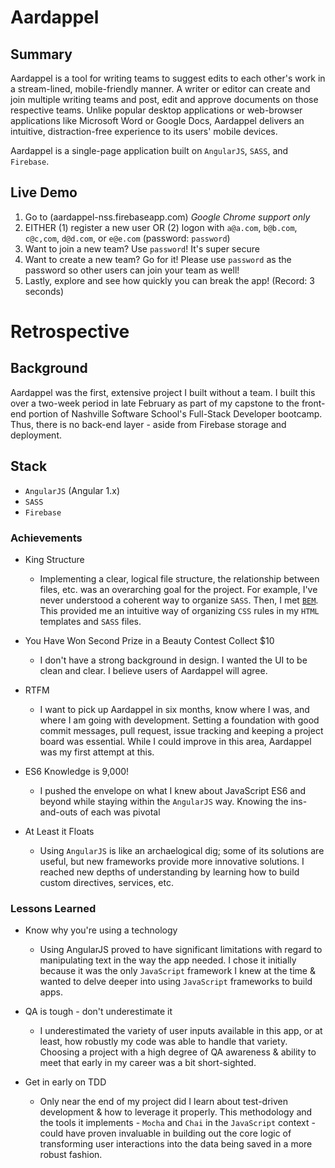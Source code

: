 # Aardappel

## Summary
Aardappel is a tool for writing teams to suggest edits to each other's work in a stream-lined, mobile-friendly manner. A writer or editor can create and join multiple writing teams and post, edit and approve documents on those respective teams. Unlike popular desktop applications or web-browser applications like Microsoft Word or Google Docs, Aardappel delivers an intuitive, distraction-free experience to its users' mobile devices.

Aardappel is a single-page application built on `AngularJS`, `SASS`, and `Firebase`.

## Live Demo
1. Go to (aardappel-nss.firebaseapp.com) *Google Chrome support only*
1. EITHER (1) register a new user OR (2) logon with `a@a.com`, `b@b.com`, `c@c,com`, `d@d.com`, or `e@e.com` (password: `password`)
1. Want to join a new team? Use `password`! It's super secure
1. Want to create a new team? Go for it! Please use `password` as the password so other users can join your team as well!
1. Lastly, explore and see how quickly you can break the app! (Record: 3 seconds)

# Retrospective
## Background
Aardappel was the first, extensive project I built without a team. I built this over a two-week period in late February as part of my capstone to the front-end portion of Nashville Software School's Full-Stack Developer bootcamp. Thus, there is no back-end layer - aside from Firebase storage and deployment.

## Stack
- `AngularJS` (Angular 1.x)
- `SASS`
- `Firebase`

### Achievements
- King Structure
  - Implementing a clear, logical file structure, the relationship between files, etc. was an overarching goal for the project. For example, I've never understood a coherent way to organize `SASS`. Then, I met [`BEM`](http://getbem.com/). This provided me an intuitive way of organizing `CSS` rules in my `HTML` templates and `SASS` files. 

- You Have Won Second Prize in a Beauty Contest Collect $10
  - I don't have a strong background in design. I wanted the UI to be clean and clear. I believe users of Aardappel will agree.

- RTFM
  - I want to pick up Aardappel in six months, know where I was, and where I am going with development. Setting a foundation with good commit messages, pull request, issue tracking and keeping a project board was essential. While I could improve in this area, Aardappel was my first attempt at this.

- ES6 Knowledge is 9,000!
  - I pushed the envelope on what I knew about JavaScript ES6 and beyond while staying within the `AngularJS` way. Knowing the ins-and-outs of each was pivotal

- At Least it Floats
  - Using `AngularJS` is like an archaelogical dig; some of its solutions are useful, but new frameworks provide more innovative solutions. I reached new depths of understanding by learning how to build custom directives, services, etc.

### Lessons Learned
- Know why you're using a technology
  - Using AngularJS proved to have significant limitations with regard to manipulating text in the way the app needed. I chose it initially because it was the only `JavaScript` framework I knew at the time & wanted to delve deeper into using `JavaScript` frameworks to build apps.

- QA is tough - don't underestimate it
  - I underestimated the variety of user inputs available in this app, or at least, how robustly my code was able to handle that variety. Choosing a project with a high degree of QA awareness & ability to meet that early in my career was a bit short-sighted. 

- Get in early on TDD
  - Only near the end of my project did I learn about test-driven development & how to leverage it properly. This methodology and the tools it implements - `Mocha` and `Chai` in the `JavaScript` context - could have proven invaluable in building out the core logic of transforming user interactions into the data being saved in a more robust fashion.
